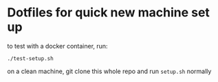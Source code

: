 # Dotfiles for quick new machine set up

to test with a docker container, run:

`./test-setup.sh`

on a clean machine, git clone this whole repo and run `setup.sh` normally
